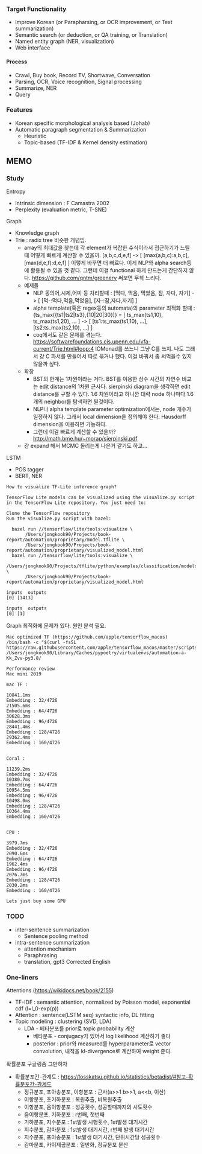 
### Target Functionality
* Improve Korean (or Parapharsing, or OCR improvement, or Text summarization)
* Semantic search (or deduction, or QA training, or Translation)
* Named entity graph (NER, visualization)
* Web interface

#### Process
 * Crawl, Buy book, Record TV, Shortwave, Conversation
 * Parsing, OCR, Voice recognition, Signal processing
 * Summarize, NER
 * Query
 
### Features
* Korean specific morphological analysis based (Johab)
* Automatic paragraph segmentation & Summarization
  * Heuristic
  * Topic-based (TF-IDF & Kernel density estimation) 
  
## MEMO

### Study
Entropy 
 * Intrinsic dimension : F Camastra 2002
 * Perplexity (evaluation metric, T-SNE)

Graph
 * Knowledge graph
 * Trie : radix tree 비슷한 개념임. 
   * array의 최대값을 찾는데 각 element가 복잡한 수식이라서 접근하기가 느릴 때 어떻게 빠르게 계산할 수 있을까.
   [a,b,c,d,e,f] -> [ [max(a,b,c):a,b,c], [max(d,e,f):d,e,f] ] 이렇게 바꾸면 더 빠르다.
   이게 NLP와 alpha search등에 활용될 수 있을 것 같다.
   그런데 이걸 functional 하게 만드는게 간단하지 않다. https://github.com/qntm/greenery 써보면 무척 느리다.
   * 예제들
     * NLP 동의어,시제,어미 등 처리할때 :
     [먹다, 먹음, 먹었음, 잠, 자다, 자기] -> [ [먹-:먹다,먹음,먹었음], [자-:잠,자다,자기] ]
     * alpha template(혹은 regex등의 automata)의 parameter 최적화 할때 :
     {ts_max({ts1|ts2|ts3},{10|20|30})} = [ ts_max(ts1,10), ts_max(ts1,20), ... ]
     -> [ [ts1:ts_max(ts1,10), ...], [ts2:ts_max(ts2,10), ...] ]
     * coq에서도 같은 문제를 겪는다. https://softwarefoundations.cis.upenn.edu/vfa-current/Trie.html#loop:4
     IOMonad를 쓰느니 그냥 C를 쓰지. 나도 그래서 걍 C 파서를 만들어서 따로 묶거나 했다.
     이걸 바꿔서 좀 써먹을수 있지 않을까 싶다. 
   * 확장 
     * BST의 한계는 1차원이라는 거다. BST를 이용한 상수 시간의 자연수 비교는 edit distance의 1차원 근사다.
     sierpinski diagram을 생각하면 edit distance를 구할 수 있다. 1.6 차원이라고 하니깐 대략 node 하나마다 1.6개의 neighbor를 탐색하면 될것이다.
     * NLP나 alpha template parameter optimization에서는, node 개수가 일정하지 않다.
     그래서 local dimension을 정의해야 한다. Hausdorff dimension을 이용하면 가능하다.
     * 그런데 이걸 빠르게 계산할 수 있을까?
     http://math.bme.hu/~morap/sierpinski.pdf
   * 걍 expand 해서 MCMC 돌리는게 나은거 같기도 하고...

LSTM
 * POS tagger
 * BERT, NER
 
```
How to visualize TF-Lite inference graph?

TensorFlow Lite models can be visualized using the visualize.py script in the TensorFlow Lite repository. You just need to:

Clone the TensorFlow repository
Run the visualize.py script with bazel:

  bazel run //tensorflow/lite/tools:visualize \
       /Users/jongkook90/Projects/book-report/automation/proprietary/model.tflite \
       /Users/jongkook90/Projects/book-report/automation/proprietary/visualized_model.html
  bazel run //tensorflow/lite/tools:visualize \
       /Users/jongkook90/Projects/tflite/python/examples/classification/models/mobilenet_v2_1.0_224_inat_bird_quant_edgetpu.tflite \
       /Users/jongkook90/Projects/book-report/automation/proprietary/visualized_model.html

inputs	outputs
[0]	[1413]

inputs	outputs
[0]	[1]
```
Graph 최적화에 문제가 있다. 원인 분석 필요.


```
Mac optimized TF (https://github.com/apple/tensorflow_macos)
/bin/bash -c "$(curl -fsSL https://raw.githubusercontent.com/apple/tensorflow_macos/master/scripts/download_and_install.sh)"
/Users/jongkook90/Library/Caches/pypoetry/virtualenvs/automation-a-Kk_Zvv-py3.8/

Performance review 
Mac mini 2019

mac TF : 

10841.1ms
Embedding : 32/4726
21505.6ms
Embedding : 64/4726
30628.3ms
Embedding : 96/4726
28441.4ms
Embedding : 128/4726
29362.4ms
Embedding : 160/4726


Coral : 

11239.2ms
Embedding : 32/4726
10380.7ms
Embedding : 64/4726
10954.5ms
Embedding : 96/4726
10498.0ms
Embedding : 128/4726
10364.4ms
Embedding : 160/4726


CPU :

3979.7ms
Embedding : 32/4726
2090.6ms
Embedding : 64/4726
1962.4ms
Embedding : 96/4726
2076.7ms
Embedding : 128/4726
2030.2ms
Embedding : 160/4726

Lets just buy some GPU
```


### TODO
 * inter-sentence summarization 
   * Sentence pooling method
 * intra-sentence summarization
   * attention mechanism
   * Paraphrasing
   * translation, gpt3 Corrected English

       
### One-liners
Attentions (https://wikidocs.net/book/2155)
 * TF-IDF : semantic attention, normalized by Poisson model, exponential cdf (l=l_0-exp(p))
 * Attention : sentence(LSTM seq) syntactic info, DL fitting
 * Topic modeling : clustering (SVD, LDA)
   * LDA - 베타분포를 prior로 topic probability 계산
     * 베타분포 - conjugacy가 있어서 log likelihood 계산하기 좋다
     * posterior : prior와 measured를 hyperparameter로 vector convolution, 내적을 kl-divergence로 계산하여 weight 준다. 

확률분포 구글링좀 그만하자
 * 확률분포간-관계도 : https://losskatsu.github.io/statistics/betadist/#참고-확률분포간-관계도
   * 정규분포, 포아송분포, 이항분포 : 근사(a>>1 b>>1, a<<b, 이산)
   * 이항분포, 초기하분포 : 복원추출, 비복원추출
   * 이항분포, 음이항분포 : 성공횟수, 성공할때까지의 시도횟수
   * 음이항분포, 기하분포 : r번째, 첫번째
   * 기하분포, 지수분포 : 1st발생 시행횟수, 1st발생 대기시간
   * 지수분포, 감마분포 : 1st발생 대기시간, r번째 발생 대기시간
   * 지수분포, 포아송분포 : 1st발생 대기시간, 단위시간당 성공횟수
   * 감마분포, 카이제곱분포 : 일반화, 정규분포 분산


